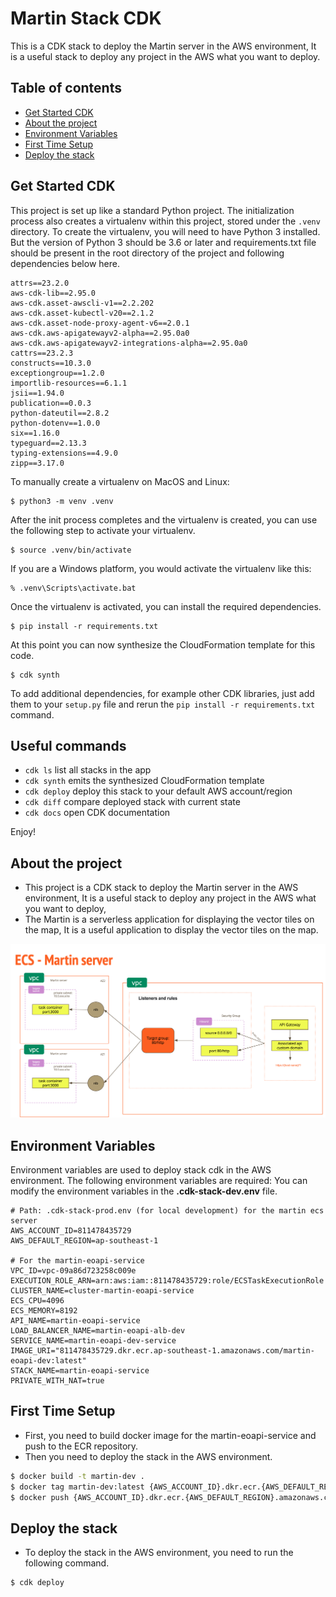 # Martin Stack CDK

This is a CDK stack to deploy the Martin server in the AWS environment, It is a useful stack to deploy any project in the AWS what you want to deploy.

## Table of contents

- [Get Started CDK](#get-started-cdk)
- [About the project](#about-the-project)
- [Environment Variables](#environment-variables)
- [First Time Setup](#first-time-setup)
- [Deploy the stack](#deploy-the-stack)


## Get Started CDK

This project is set up like a standard Python project. The initialization process also creates a virtualenv within this project, stored under the `.venv` directory. To create the virtualenv, you will need to have Python 3 installed.
But the version of Python 3 should be 3.6 or later and requirements.txt file should be present in the root directory of the project and following dependencies below here.

```dotenv
attrs==23.2.0
aws-cdk-lib==2.95.0
aws-cdk.asset-awscli-v1==2.2.202
aws-cdk.asset-kubectl-v20==2.1.2
aws-cdk.asset-node-proxy-agent-v6==2.0.1
aws-cdk.aws-apigatewayv2-alpha==2.95.0a0
aws-cdk.aws-apigatewayv2-integrations-alpha==2.95.0a0
cattrs==23.2.3
constructs==10.3.0
exceptiongroup==1.2.0
importlib-resources==6.1.1
jsii==1.94.0
publication==0.0.3
python-dateutil==2.8.2
python-dotenv==1.0.0
six==1.16.0
typeguard==2.13.3
typing-extensions==4.9.0
zipp==3.17.0
```

To manually create a virtualenv on MacOS and Linux:

```
$ python3 -m venv .venv
```

After the init process completes and the virtualenv is created, you can use the following
step to activate your virtualenv.

```
$ source .venv/bin/activate
```

If you are a Windows platform, you would activate the virtualenv like this:

```
% .venv\Scripts\activate.bat
```

Once the virtualenv is activated, you can install the required dependencies.

```
$ pip install -r requirements.txt
```

At this point you can now synthesize the CloudFormation template for this code.

```
$ cdk synth
```

To add additional dependencies, for example other CDK libraries, just add
them to your `setup.py` file and rerun the `pip install -r requirements.txt`
command.

## Useful commands

 * `cdk ls`          list all stacks in the app
 * `cdk synth`       emits the synthesized CloudFormation template
 * `cdk deploy`      deploy this stack to your default AWS account/region
 * `cdk diff`        compare deployed stack with current state
 * `cdk docs`        open CDK documentation

Enjoy!


## About the project

- This project is a CDK stack to deploy the Martin server in the AWS environment, It is a useful stack to deploy any project in the AWS what you want to deploy,
- The Martin is a serverless application for displaying the vector tiles on the map, It is a useful application to display the vector tiles on the map.

[//]: # (Get image from my assets)
![Image](./dependencies/images/diagram-martin.png)


## Environment Variables

Environment variables are used to deploy stack cdk in the AWS environment. The following environment variables are required:
You can modify the environment variables in the **.cdk-stack-dev.env** file.

```dotenv
# Path: .cdk-stack-prod.env (for local development) for the martin ecs server
AWS_ACCOUNT_ID=811478435729
AWS_DEFAULT_REGION=ap-southeast-1

# For the martin-eoapi-service
VPC_ID=vpc-09a86d723258c009e
EXECUTION_ROLE_ARN=arn:aws:iam::811478435729:role/ECSTaskExecutionRole
CLUSTER_NAME=cluster-martin-eoapi-service
ECS_CPU=4096
ECS_MEMORY=8192
API_NAME=martin-eoapi-service
LOAD_BALANCER_NAME=martin-eoapi-alb-dev
SERVICE_NAME=martin-eoapi-dev-service
IMAGE_URI="811478435729.dkr.ecr.ap-southeast-1.amazonaws.com/martin-eoapi-dev:latest"
STACK_NAME=martin-eoapi-service
PRIVATE_WITH_NAT=true
```

## First Time Setup

- First, you need to build docker image for the martin-eoapi-service and push to the ECR repository.
- Then you need to deploy the stack in the AWS environment.

```bash
$ docker build -t martin-dev .
$ docker tag martin-dev:latest {AWS_ACCOUNT_ID}.dkr.ecr.{AWS_DEFAULT_REGION}.amazonaws.com/martin-eoapi-dev:latest
$ docker push {AWS_ACCOUNT_ID}.dkr.ecr.{AWS_DEFAULT_REGION}.amazonaws.com/martin-eoapi-dev:latest
```

## Deploy the stack

- To deploy the stack in the AWS environment, you need to run the following command.

```bash
$ cdk deploy
```
